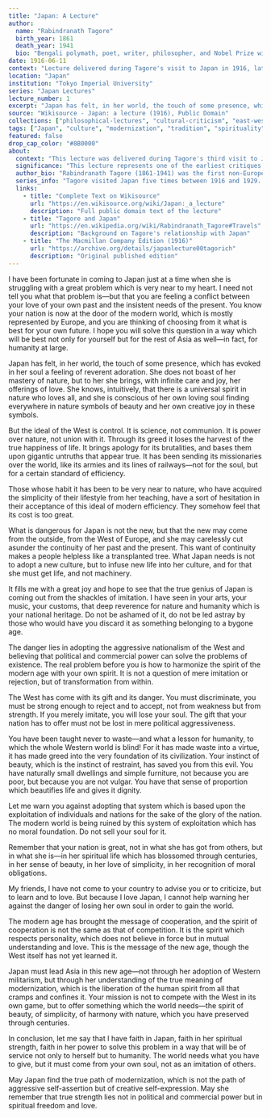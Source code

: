 ```yaml
---
title: "Japan: A Lecture"
author:
  name: "Rabindranath Tagore"
  birth_year: 1861
  death_year: 1941
  bio: "Bengali polymath, poet, writer, philosopher, and Nobel Prize winner in Literature (1913)"
date: 1916-06-11
context: "Lecture delivered during Tagore's visit to Japan in 1916, later published by The Macmillan Company"
location: "Japan"
institution: "Tokyo Imperial University"
series: "Japan Lectures"
lecture_number: 1
excerpt: "Japan has felt, in her world, the touch of some presence, which has evoked in her soul a feeling of reverent adoration. She does not boast of her mastery of nature, but to her she brings, with infinite care and joy, her offerings of love."
source: "Wikisource - Japan: a lecture (1916), Public Domain"
collections: ["philosophical-lectures", "cultural-criticism", "east-west-dialogue"]
tags: ["Japan", "culture", "modernization", "tradition", "spirituality", "Western influence", "civilization"]
featured: false
drop_cap_color: "#8B0000"
about:
  context: "This lecture was delivered during Tagore's third visit to Japan in 1916, at a time when Japan was rapidly modernizing and adopting Western technologies and systems. Tagore had witnessed Japan's transformation and was deeply concerned about the potential loss of its unique cultural identity."
  significance: "This lecture represents one of the earliest critiques of Western modernization by an Asian intellectual, warning Japan against losing its spiritual and cultural essence in pursuit of material progress. It presaged many of the cultural debates that would shape 20th century Asia."
  author_bio: "Rabindranath Tagore (1861-1941) was the first non-European to win the Nobel Prize in Literature (1913). A Renaissance figure of the Bengali cultural renaissance, he was a poet, playwright, composer, philosopher, social reformer, and educator who reshaped Bengali literature and music."
  series_info: "Tagore visited Japan five times between 1916 and 1929. His lectures there addressed themes of cultural identity, modernization, and the relationship between East and West. This particular lecture became influential in Japanese intellectual circles."
  links:
    - title: "Complete Text on Wikisource"
      url: "https://en.wikisource.org/wiki/Japan:_a_lecture"
      description: "Full public domain text of the lecture"
    - title: "Tagore and Japan"
      url: "https://en.wikipedia.org/wiki/Rabindranath_Tagore#Travels"
      description: "Background on Tagore's relationship with Japan"
    - title: "The Macmillan Company Edition (1916)"
      url: "https://archive.org/details/japanlecture00tagorich"
      description: "Original published edition"
---
```


I have been fortunate in coming to Japan just at a time when she is struggling with a great problem which is very near to my heart. I need not tell you what that problem is—but that you are feeling a conflict between your love of your own past and the insistent needs of the present. You know your nation is now at the door of the modern world, which is mostly represented by Europe, and you are thinking of choosing from it what is best for your own future. I hope you will solve this question in a way which will be best not only for yourself but for the rest of Asia as well—in fact, for humanity at large.

Japan has felt, in her world, the touch of some presence, which has evoked in her soul a feeling of reverent adoration. She does not boast of her mastery of nature, but to her she brings, with infinite care and joy, her offerings of love. She knows, intuitively, that there is a universal spirit in nature who loves all, and she is conscious of her own loving soul finding everywhere in nature symbols of beauty and her own creative joy in these symbols.

But the ideal of the West is control. It is science, not communion. It is power over nature, not union with it. Through its greed it loses the harvest of the true happiness of life. It brings apology for its brutalities, and bases them upon gigantic untruths that appear true. It has been sending its missionaries over the world, like its armies and its lines of railways—not for the soul, but for a certain standard of efficiency.

Those whose habit it has been to be very near to nature, who have acquired the simplicity of their lifestyle from her teaching, have a sort of hesitation in their acceptance of this ideal of modern efficiency. They somehow feel that its cost is too great.

What is dangerous for Japan is not the new, but that the new may come from the outside, from the West of Europe, and she may carelessly cut asunder the continuity of her past and the present. This want of continuity makes a people helpless like a transplanted tree. What Japan needs is not to adopt a new culture, but to infuse new life into her culture, and for that she must get life, and not machinery.

It fills me with a great joy and hope to see that the true genius of Japan is coming out from the shackles of imitation. I have seen in your arts, your music, your customs, that deep reverence for nature and humanity which is your national heritage. Do not be ashamed of it, do not be led astray by those who would have you discard it as something belonging to a bygone age.

The danger lies in adopting the aggressive nationalism of the West and believing that political and commercial power can solve the problems of existence. The real problem before you is how to harmonize the spirit of the modern age with your own spirit. It is not a question of mere imitation or rejection, but of transformation from within.

The West has come with its gift and its danger. You must discriminate, you must be strong enough to reject and to accept, not from weakness but from strength. If you merely imitate, you will lose your soul. The gift that your nation has to offer must not be lost in mere political aggressiveness.

You have been taught never to waste—and what a lesson for humanity, to which the whole Western world is blind! For it has made waste into a virtue, it has made greed into the very foundation of its civilization. Your instinct of beauty, which is the instinct of restraint, has saved you from this evil. You have naturally small dwellings and simple furniture, not because you are poor, but because you are not vulgar. You have that sense of proportion which beautifies life and gives it dignity.

Let me warn you against adopting that system which is based upon the exploitation of individuals and nations for the sake of the glory of the nation. The modern world is being ruined by this system of exploitation which has no moral foundation. Do not sell your soul for it.

Remember that your nation is great, not in what she has got from others, but in what she is—in her spiritual life which has blossomed through centuries, in her sense of beauty, in her love of simplicity, in her recognition of moral obligations.

My friends, I have not come to your country to advise you or to criticize, but to learn and to love. But because I love Japan, I cannot help warning her against the danger of losing her own soul in order to gain the world.

The modern age has brought the message of cooperation, and the spirit of cooperation is not the same as that of competition. It is the spirit which respects personality, which does not believe in force but in mutual understanding and love. This is the message of the new age, though the West itself has not yet learned it.

Japan must lead Asia in this new age—not through her adoption of Western militarism, but through her understanding of the true meaning of modernization, which is the liberation of the human spirit from all that cramps and confines it. Your mission is not to compete with the West in its own game, but to offer something which the world needs—the spirit of beauty, of simplicity, of harmony with nature, which you have preserved through centuries.

In conclusion, let me say that I have faith in Japan, faith in her spiritual strength, faith in her power to solve this problem in a way that will be of service not only to herself but to humanity. The world needs what you have to give, but it must come from your own soul, not as an imitation of others.

May Japan find the true path of modernization, which is not the path of aggressive self-assertion but of creative self-expression. May she remember that true strength lies not in political and commercial power but in spiritual freedom and love.